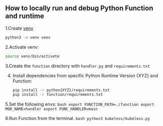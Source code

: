 ## How to locally run and debug Python Function and runtime

1.Create [venv](https://docs.python.org/3/library/venv.html)
```bash
python3 -m venv venv 
```

2.Activate venv:
  ```bash
  source venv/bin/activete
  ```
3.Create the `function` directory with `handler.py` and `requirements.txt`

4. Install dependencies from specific Python Runtime Version {XYZ} and Function:
    ```bash
    pip install -r python{XYZ}/requirements.txt
    pip install -r function/requirements.txt
    ```

5.Set the following envs:
    ```bash
    export FUNCTION_PATH=./function
    export MOD_NAME=handler
    export FUNC_HANDLER=main
    ```

6.Run Function from the terminal.
    ```bash
    python3 kubeless/kubeless.py
    ```

